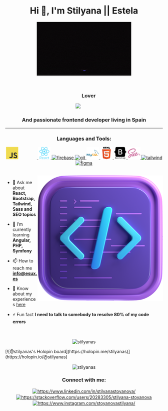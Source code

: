 <h1 align="center">Hi 👋, I'm Stilyana || Estela </h1>
<p align="center">
<img src="https://github.com/StilyanaS/images/blob/main/coding-girl.gif" align="center" width="60%"/></p>
</br>
<h3 align="center"><a><img style="margin-bottom: -35px; margin-left: 10px;height: 30px;" src="https://readme-components.vercel.app/api?component=logo&logo=javascript&fill=linear-gradient%2862deg%2C%20%238EC5FC%200%25%2C%20%23E0C3FC%20100%25%29%3B%0A&text=false"/></a> Lover</h3>
</br>
<h3 align="center">And passionate frontend developer living in Spain </h3>
<hr>
<h3 align="center">Languages and Tools:</h3>
<p align="center"><a href="https://developer.mozilla.org/en-US/docs/Web/JavaScript" target="_blank" rel="noreferrer"> <img src="https://raw.githubusercontent.com/devicons/devicon/master/icons/javascript/javascript-original.svg" alt="javascript" width="40" height="40" style="padding-right:60px;"/> </a> <a href="https://reactjs.org/" target="_blank" rel="noreferrer"> <img src="https://raw.githubusercontent.com/devicons/devicon/master/icons/react/react-original-wordmark.svg" alt="react" width="40" height="40"/> </a><a href="https://firebase.google.com/" target="_blank" rel="noreferrer"> <img src="https://www.vectorlogo.zone/logos/firebase/firebase-icon.svg" alt="firebase" width="40" height="40"/> </a> <a href="https://git-scm.com/" target="_blank" rel="noreferrer"> <img src="https://www.vectorlogo.zone/logos/git-scm/git-scm-icon.svg" alt="git" width="40" height="40"/> </a> <a href="https://www.mysql.com/" target="_blank" rel="noreferrer"> <img src="https://raw.githubusercontent.com/devicons/devicon/master/icons/mysql/mysql-original-wordmark.svg" alt="mysql" width="40" height="40"/> </a>  <a href="https://www.w3.org/html/" target="_blank" rel="noreferrer"> <img src="https://raw.githubusercontent.com/devicons/devicon/master/icons/html5/html5-original-wordmark.svg" alt="html5" width="40" height="40"/> </a> <a href="https://getbootstrap.com" target="_blank" rel="noreferrer"> <img src="https://raw.githubusercontent.com/devicons/devicon/master/icons/bootstrap/bootstrap-plain-wordmark.svg" alt="bootstrap" width="40" height="40" /> </a>   <a href="https://sass-lang.com" target="_blank" rel="noreferrer"> <img src="https://raw.githubusercontent.com/devicons/devicon/master/icons/sass/sass-original.svg" alt="sass" width="40" height="40"/> </a> <a href="https://tailwindcss.com/" target="_blank" rel="noreferrer"> <img src="https://www.vectorlogo.zone/logos/tailwindcss/tailwindcss-icon.svg" alt="tailwind" width="40" height="40"/> </a><a href="https://www.figma.com/" target="_blank" rel="noreferrer"> <img src="https://www.vectorlogo.zone/logos/figma/figma-icon.svg" alt="figma" width="40" height="40"/> </a> </p>
</br>

<img src="https://github.com/StilyanaS/images/blob/main/coding-bullet.svg" align="right"/>

- 💬 Ask me about **React, Bootstrap, Tailwind, Sass and SEO topics**

- 🌱 I’m currently learning **Angular, PHP, Symfony**

- 📫 How to reach me **info@esux.es**

- 📄 Know about my experiences <a href="https://www.notion.so/Stilyana-Konstantinova-Stoyanova-58541825f1614fb290b6a5eb2634d4bc">here</a>

- ⚡ Fun fact **I need to talk to somebody to resolve 80% of my code errors**
<br/>
<p align="center"><img align="center" src="https://github-readme-stats.vercel.app/api?username=stilyanas&show_icons=true&&theme=dracula" alt="stilyanas" /></p>
 [![@stilyanas's Holopin board](https://holopin.me/stilyanas)](https://holopin.io/@stilyanas)
<br/>
<p align="center"><img align="center" src="https://github-readme-stats.vercel.app/api/top-langs/?username=stilyanas" alt="stilyanas" /></p>
<h3 align="center">Connect with me:</h3>
<p align="center">
<a href="https://www.linkedin.com/in/stilyanastoyanova/" target="blank"><img align="center" src="https://raw.githubusercontent.com/rahuldkjain/github-profile-readme-generator/master/src/images/icons/Social/linked-in-alt.svg" alt="https://www.linkedin.com/in/stilyanastoyanova/" height="30" width="40" /></a>
<a href="https://stackoverflow.com/users/20283305/stilyana-stoyanova" target="blank"><img align="center" src="https://raw.githubusercontent.com/rahuldkjain/github-profile-readme-generator/master/src/images/icons/Social/stack-overflow.svg" alt="https://stackoverflow.com/users/20283305/stilyana-stoyanova" height="30" width="40" /></a>
<a href="https://instagram.com/https://www.instagram.com/stoyanovastilyana/" target="blank"><img align="center" src="https://raw.githubusercontent.com/rahuldkjain/github-profile-readme-generator/master/src/images/icons/Social/instagram.svg" alt="https://www.instagram.com/stoyanovastilyana/" height="30" width="40" /></a>
</p>
